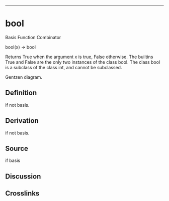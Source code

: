 ------------------------------------------------------------------------

# bool

Basis Function Combinator

bool(x) -\> bool

Returns True when the argument x is true, False otherwise. The builtins
True and False are the only two instances of the class bool. The class
bool is a subclass of the class int, and cannot be subclassed.

Gentzen diagram.

## Definition

if not basis.

## Derivation

if not basis.

## Source

if basis

## Discussion

## Crosslinks
